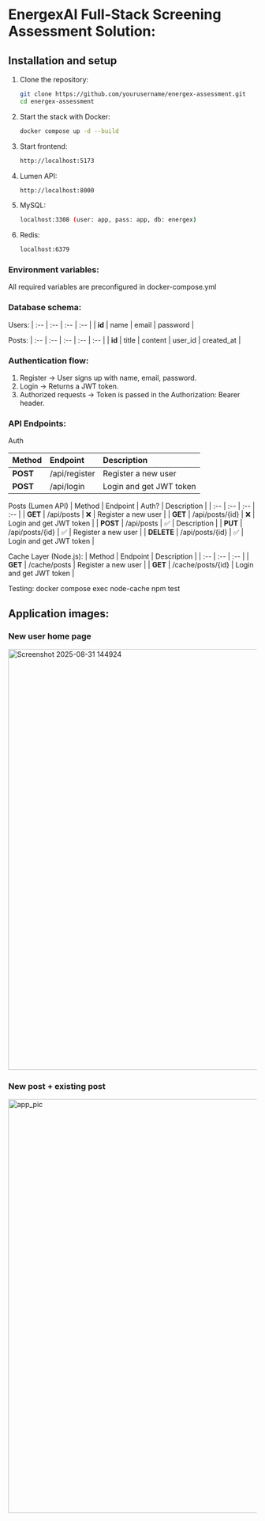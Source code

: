 # EnergexAI Full-Stack Screening Assessment Solution:

## Installation and setup

1. Clone the repository:
    ```bash
    git clone https://github.com/yourusername/energex-assessment.git
    cd energex-assessment
    ```
2. Start the stack with Docker:
   ```bash
   docker compose up -d --build
   ```
3. Start frontend:
    ```bash
   http://localhost:5173
   ```
4. Lumen API:
   ```bash
   http://localhost:8000
   ```
5. MySQL:
   ```bash
   localhost:3308 (user: app, pass: app, db: energex)
   ```
6. Redis:
   ```bash
   localhost:6379
   ```
   
### Environment variables:
All required variables are preconfigured in docker-compose.yml


### Database schema:
Users:
| :--   | :--      | :--     | :--      |
| **id**    | name    | email   | password  |

Posts:
| :--       | :--      | :--     | :--      | :--           |
| **id**    | title   | content   | user_id   | created_at  |


### Authentication flow:
1. Register -> User signs up with name, email, password.
2. Login -> Returns a JWT token.
3. Authorized requests -> Token is passed in the Authorization: Bearer <token> header.
   

### API Endpoints:
Auth

| Method       | Endpoint       |  Description   |
| :--          | :--            | :--            |
| **POST**     | /api/register  | Register a new user      |
| **POST**     | /api/login     | Login and get JWT token  |


Posts (Lumen API)
| Method           | Endpoint         | Auth?      | Description             |
| :--              | :--              | :--        | :--                      |
| **GET**          | /api/posts       |    ❌     | Register a new user      |
| **GET**          | /api/posts/{id}  |    ❌     | Login and get JWT token  |
| **POST**         | /api/posts       |    ✅     |  Description             |
| **PUT**          | /api/posts/{id}  |    ✅     | Register a new user      |
| **DELETE**       | /api/posts/{id}  |    ✅     | Login and get JWT token  |


Cache Layer (Node.js):
| Method       | Endpoint             |  Description             |
| :--          | :--                  | :--                      |
| **GET**      | /cache/posts         | Register a new user      |
| **GET**      | /cache/posts/{id}    | Login and get JWT token  |

Testing:
docker compose exec node-cache npm test

## Application images:

### New user home page
<img width="1893" height="851" alt="Screenshot 2025-08-31 144924" src="https://github.com/user-attachments/assets/f5dbc209-1690-43d2-8213-9874997db1e7" />

### New post + existing post
<img width="1892" height="837" alt="app_pic" src="https://github.com/user-attachments/assets/4689dacc-be85-4daa-8fc7-1d08b77c0d01" />


